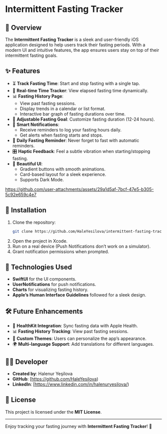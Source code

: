 # Intermittent Fasting Tracker

## 📌 Overview
The **Intermittent Fasting Tracker** is a sleek and user-friendly iOS application designed to help users track their fasting periods. With a modern UI and intuitive features, the app ensures users stay on top of their intermittent fasting goals.

## ✨ Features
- ⏳ **Track Fasting Time**: Start and stop fasting with a single tap.
- 🔄 **Real-time Time Tracker**: View elapsed fasting time dynamically.
- 📊 **Fasting History Page**:
  - View past fasting sessions.
  - Display trends in a calendar or list format.
  - Interactive bar graph of fasting durations over time.
- 🎯 **Adjustable Fasting Goal**: Customize fasting duration (12-24 hours).
- 🔔 **Smart Notifications**:
  - Receive reminders to log your fasting hours daily.
  - Get alerts when fasting starts and stops.
- 📅 **Daily Fasting Reminder**: Never forget to fast with automatic reminders.
- 🎛 **Haptic Feedback**: Feel a subtle vibration when starting/stopping fasting.
- 📱 **Beautiful UI**:
  - Gradient buttons with smooth animations.
  - Card-based layout for a sleek experience.
  - Supports Dark Mode.

https://github.com/user-attachments/assets/29a1d5af-7bcf-47e5-b305-5c92e659c4e7






## 🚀 Installation
1. Clone the repository:
   ```sh
   git clone https://github.com/HaleYesilova/intermittent-fasting-tracker.git
   ```
2. Open the project in Xcode.
3. Run on a real device (Push Notifications don’t work on a simulator).
4. Grant notification permissions when prompted.

## 🔧 Technologies Used
- **SwiftUI** for the UI components.
- **UserNotifications** for push notifications.
- **Charts** for visualizing fasting history.
- **Apple’s Human Interface Guidelines** followed for a sleek design.

## 🛠 Future Enhancements
- 🔗 **HealthKit Integration**: Sync fasting data with Apple Health.
- 📊 **Fasting History Tracking**: View past fasting sessions.
- 🎨 **Custom Themes**: Users can personalize the app’s appearance.
- 🌍 **Multi-language Support**: Add translations for different languages.

## 👨‍💻 Developer
- **Created by**: Halenur Yeşilova
- **GitHub**: [https://github.com/HaleYesilova)
- **LinkedIn**: [https://www.linkedin.com/in/halenuryesilova/)

## 📝 License
This project is licensed under the **MIT License**.

---
Enjoy tracking your fasting journey with **Intermittent Fasting Tracker**! 🚀
